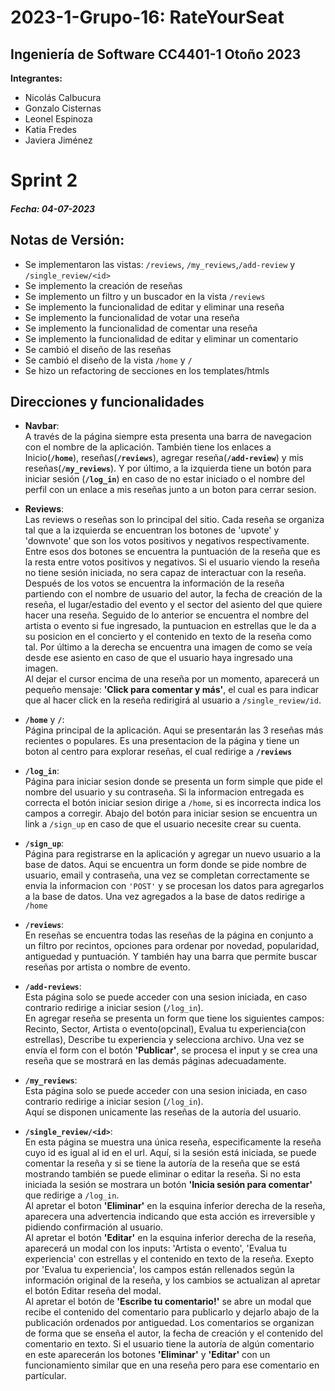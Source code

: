 # 2023-1-Grupo-16: RateYourSeat  
## Ingeniería de Software CC4401-1 Otoño 2023  
**Integrantes:**  
- Nicolás Calbucura  
- Gonzalo Cisternas  
- Leonel Espinoza  
- Katia Fredes  
- Javiera Jiménez  

# Sprint 2  
##### _Fecha:_ 04-07-2023   

## Notas de Versión:  
+ Se implementaron las vistas: `/reviews`, `/my_reviews`,`/add-review`  y `/single_review/<id>` 
+ Se implemento la creación de reseñas
+ Se implemento un filtro y un buscador en la vista `/reviews`
+ Se implemento la funcionalidad de editar y eliminar una reseña
+ Se implemento la funcionalidad de votar una reseña
+ Se implemento la funcionalidad de comentar una reseña
+ Se implemento la funcionalidad de editar y eliminar un comentario
+ Se cambió el diseño de las reseñas
+ Se cambió el diseño de la vista `/home` y `/`
+ Se hizo un refactoring de secciones en los templates/htmls

## Direcciones y funcionalidades 
+ **Navbar**:  
A través de la página siempre esta presenta una barra de navegacion con el nombre de la aplicación. También tiene los enlaces a Inicio(**`/home`**), reseñas(**`/reviews`**), agregar reseña(**`/add-review`**) y mis reseñas(**`/my_reviews`**). Y por último, a la izquierda tiene un botón para iniciar sesión (**`/log_in`**) en caso de no estar iniciado o el nombre del perfil con un enlace a mis reseñas junto a un boton para cerrar sesion.  

+ **Reviews**:  
Las reviews o reseñas son lo principal del sitio. Cada reseña se organiza tal que a la izquierda se encuentran los botones de 'upvote' y 'downvote' que son los votos positivos y negativos respectivamente. Entre esos dos botones se encuentra la puntuación de la reseña que es la resta entre votos positivos y negativos. Si el usuario viendo la reseña no tiene sesión iniciada, no sera capaz de interactuar con la reseña. Después de los votos se encuentra la información de la reseña partiendo con el nombre de usuario del autor, la fecha de creación de la reseña, el lugar/estadio del evento y el sector del asiento del que quiere hacer una reseña. Seguido de lo anterior se encuentra el nombre del artista o evento si fue ingresado, la puntuacion en estrellas que le da a su posicion en el concierto y el contenido en texto de la reseña como tal.
Por último a la derecha se encuentra una imagen de como se veía desde ese asiento en caso de que el usuario haya ingresado una imagen.  
Al dejar el cursor encima de una reseña por un momento, aparecerá un pequeño mensaje: __'Click para comentar y más'__, el cual es para indicar que al hacer click en la reseña redirigirá al usuario a `/single_review/id`.


+ **`/home`** y **`/`**:  
Página principal de la aplicación. Aqui se presentarán las 3 reseñas más recientes o populares. Es una presentacion de la página y tiene un boton al centro para explorar reseñas, el cual redirige a **`/reviews`**

+ **`/log_in`**:  
Página para iniciar sesion donde se presenta un form simple que pide el nombre del usuario y su contraseña. Si la informacion entregada es correcta el botón iniciar sesion dirige a `/home`, si es incorrecta indica los campos a corregir. Abajo del botón para iniciar sesion se encuentra un link a `/sign_up` en caso de que el usuario necesite crear su cuenta.  

+ **`/sign_up`**:  
Página para registrarse en la aplicación y agregar un nuevo usuario a la base de datos. Aqui se encuentra un form donde se pide nombre de usuario, email y contraseña, una vez se completan correctamente se envia la informacion con `'POST'` y se procesan los datos para agregarlos a la base de datos. Una vez agregados a la base de datos redirige a `/home`   

+ **`/reviews`**:  
En reseñas se encuentra todas las reseñas de la página en conjunto a un filtro por recintos, opciones para ordenar por novedad, popularidad, antiguedad y puntuación. Y también hay una barra que permite buscar reseñas por artista o nombre de evento.  

+ **`/add-reviews`**:  
Esta página solo se puede acceder con una sesion iniciada, en caso contrario redirige a iniciar sesion (`/log_in`).  
En agregar reseña se presenta un form que tiene los siguientes campos: Recinto, Sector, Artista o evento(opcinal), Evalua tu experiencia(con estrellas), Describe tu experiencia y selecciona archivo. Una vez se envía el form con el botón __'Publicar'__, se procesa el input y se crea una reseña que se mostrará en las demás páginas adecuadamente.   

+ **`/my_reviews`**:  
Esta página solo se puede acceder con una sesion iniciada, en caso contrario redirige a iniciar sesion (`/log_in`).  
Aquí se disponen unicamente las reseñas de la autoría del usuario.

+ **`/single_review/<id>`**:  
En esta página se muestra una única reseña, especificamente la reseña cuyo id es igual al id en el url. Aquí, si la sesión está iniciada, se puede comentar la reseña y si se tiene la autoría de la reseña que se está mostrando también se puede eliminar o editar la reseña. Si no esta iniciada la sesión se mostrara un botón __'Inicia sesión para comentar'__ que redirige a `/log_in`.  
Al apretar el boton __'Eliminar'__ en la esquina inferior derecha de la reseña, aparecera una advertencia indicando que esta acción es irreversible y pidiendo confirmación al usuario.  
Al apretar el botón __'Editar'__ en la esquina inferior derecha de la reseña, aparecerá un modal con los inputs: 'Artista o evento', 'Evalua tu experiencia' con estrellas y el contenido en texto de la reseña. Exepto por 'Evalua tu experiencia', los campos están rellenados según la información original de la reseña, y los cambios se actualizan al apretar el botón Editar reseña del modal.  
Al apretar el botón de **'Escribe tu comentario!'** se abre un modal que recibe el contenido del comentario para publicarlo y dejarlo abajo de la publicación ordenados por antiguedad. Los comentarios se organizan de forma que se enseña el autor, la fecha de creación y el contenido del comentario en texto. Si el usuario tiene la autoría de algún comentario en este aparecerán los botones __'Eliminar'__ y __'Editar'__ con un funcionamiento similar que en una reseña pero para ese comentario en partícular.  

